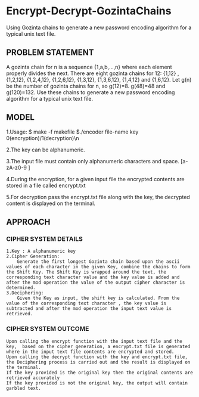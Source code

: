 # Encrypt-Decrypt-GozintaChains
 Using Gozinta chains to generate a new password encoding algorithm for a typical unix text file.
 
## PROBLEM STATEMENT

A gozinta chain for n is a sequence {1,a,b,...,n} where each element properly divides the next. There are eight gozinta chains for 12: {1,12} ,{1,2,12}, {1,2,4,12}, {1,2,6,12}, {1,3,12}, {1,3,6,12}, {1,4,12} and {1,6,12}. Let g(n) be the number of gozinta chains for n, so g(12)=8. g(48)=48 and g(120)=132. Use these chains to generate a new password encoding algorithm for a typical unix text file.

## MODEL
1.Usage: $ make -f makefile
	 $./encoder file-name key 0(encryption)/1(decryption)\n

2.The key can be alphanumeric.

3.The input file must contain only alphanumeric characters and space. [a-zA-z0-9 ]

4.During the encryption, for a given input file the encrypted contents are stored in a file called encrypt.txt

5.For decryption pass the encrypt.txt file along with the key, the decrypted content is displayed on the terminal.

## APPROACH

### CIPHER SYSTEM DETAILS

	1.Key : A alphanumeric key
	2.Cipher Generation: 
		Generate the first longest Gozinta chain based upon the ascii values of each character in the given Key, combine the chains to form the Shift Key. The Shift Key is wrapped around the text, the corresponding text character value and the key value is added and after the mod operation the value of the output cipher character is determined.
	3.Deciphering:
		Given the Key as input, the shift key is calculated. From the value of the corresponding text character , the key value is subtracted and after the mod operation the input text value is retrieved.
  
### CIPHER SYSTEM OUTCOME

	Upon calling the encrypt function with the input text file and the key,  based on the cipher generation, a encrypt.txt file is generated where in the input text file contents are encrypted and stored.
	Upon calling the decrypt function with the key and encrypt.txt file, the Deciphering process is carried out and the result is displayed on the terminal.
	If the key provided is the original key then the original contents are retrieved accurately
	If the key provided is not the original key, the output will contain garbled text. 
